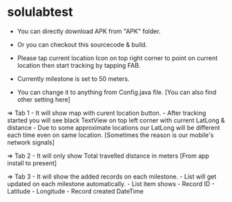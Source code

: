 # solulabtest

- You can directly download APK from "APK" folder.
- Or you can checkout this sourcecode & build.
 
- Please tap current location Icon on top right corner to point on current location then start tracking by tapping FAB.
- Currently milestone is set to 50 meters.
- You can change it to anything from Config.java file. [You can also find other setting here]


=> Tab 1
	- It will show map with curent location button.
	- After tracking started you will see black TextView on top left corner with current LatLong & distance
		- Due to some approximate locations our LatLong will be different each time even on same location. [Sometimes the reason is our mobile's network signals]
		
=> Tab 2
	- It will only show Total travelled distance in meters [From app install to present]
	
=> Tab 3
	- It will show the added records on each milestone.
	- List will get updated on each milestone automatically.
	- List item shows
		- Record ID
		- Latitude
		- Longitude
		- Record created DateTime